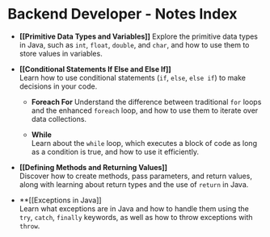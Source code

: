 # Backend Developer - Notes Index
- **[[Primitive Data Types and Variables]]**
    Explore the primitive data types in Java, such as `int`, `float`, `double`, and `char`, and how to use them to store values in variables.
    
- **[[Conditional Statements If Else and Else If]]**  
    Learn how to use conditional statements (`if`, `else`, `else if`) to make decisions in your code.
	- **Foreach For**
	    Understand the difference between traditional `for` loops and the enhanced `foreach` loop, and how to use them to iterate over data collections.
	    
	- **While**  
	    Learn about the `while` loop, which executes a block of code as long as a condition is true, and how to use it efficiently.
	    
- **[[Defining Methods and Returning Values]]**  
    Discover how to create methods, pass parameters, and return values, along with learning about return types and the use of `return` in Java.
- **[[Exceptions in Java]]  
    Learn what exceptions are in Java and how to handle them using the `try`, `catch`, `finally` keywords, as well as how to throw exceptions with `throw`.
    